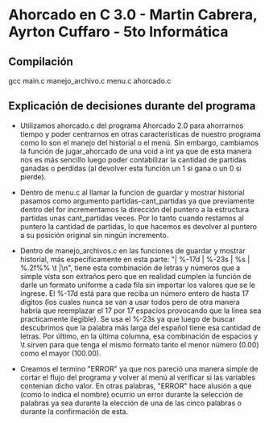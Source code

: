 # Ahorcado en C 3.0 - Martin Cabrera, Ayrton Cuffaro - 5to Informática

## Compilación

gcc main.c manejo_archivo.c menu.c ahorcado.c

## Explicación de decisiones durante del programa

- Utilizamos ahorcado.c del programa Ahorcado 2.0 para ahorrarnos tiempo y poder centrarnos en otras caracteristicas de nuestro programa como lo son el manejo del historial o el menú. Sin embargo, cambiamos la función de jugar_ahorcado de una void a int ya que de esta manera nos es más sencillo luego poder contabilizar la cantidad de partidas ganadas o perdidas (al devolver esta función un 1 si gana o un 0 si pierde).

- Dentro de menu.c al llamar la funcion de guardar y mostrar historial pasamos como argumento partidas-cant_partidas ya que previamente dentro del for incrementamos la dirección del puntero a la estructura partidas unas cant_partidas veces. Por lo tanto cuando restamos al puntero la cantidad de partidas, lo que hacemos es devolver al puntero a su posición original sin ningún incremento.

- Dentro de manejo_archivos.c en las funciones de guardar y mostrar historial, más especificamente en esta parte: "| %-17d | %-23s |   %s   | %.2f%%  \t    |\n", tiene esta combinación de letras y números que a simple vista son extraños pero que en realidad cumplen la función de darle un formato uniforme a cada fila sin importar los valores que se le ingrese. El %-17d está para que reciba un número entero de hasta 17 digitos (los cuales nunca se van a usar todos pero de otra manera habría que reemplazar el 17 por 17 espacios provocando que la linea sea practicamente ilegible). Se usa el %-23s ya que luego de buscar descubrimos que la palabra más larga del español tiene esa cantidad de letras. Por último, en la última columna, esa combinación de espacios y \t sirven para que tenga el mismo formato tanto el menor número (0.00) como el mayor (100.00).

- Creamos el termino "ERROR" ya que nos pareció una manera simple de cortar el flujo del programa y volver al menú al verificar si las variables contenian dicho valor. En otras palabras, "ERROR" hace alusión a que (como lo indica el nombre) ocurrio un error durante la selección de palabras ya sea durante la elección de una de las cinco palabras o durante la confirmación de esta.
